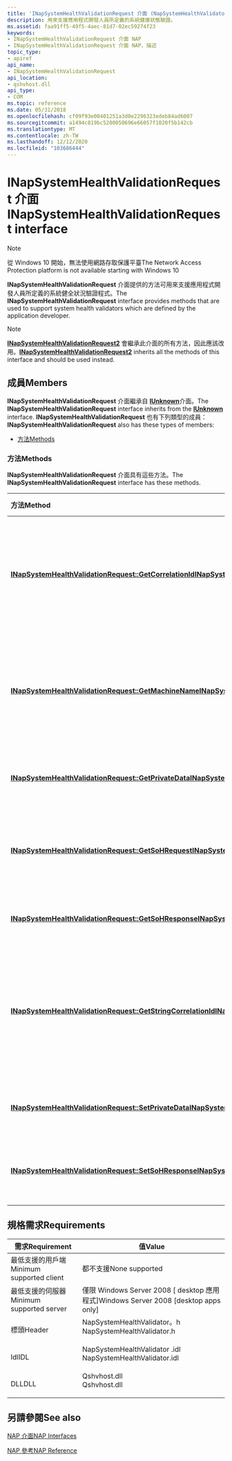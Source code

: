 ```yaml
---
title: 'INapSystemHealthValidationRequest 介面 (NapSystemHealthValidator .h) '
description: 用來支援應用程式開發人員所定義的系統健康狀態驗證。
ms.assetid: faa91ff5-49f5-4aec-81d7-02ec59274f23
keywords:
- INapSystemHealthValidationRequest 介面 NAP
- INapSystemHealthValidationRequest 介面 NAP，描述
topic_type:
- apiref
api_name:
- INapSystemHealthValidationRequest
api_location:
- qshvhost.dll
api_type:
- COM
ms.topic: reference
ms.date: 05/31/2018
ms.openlocfilehash: cf09f93e00401251a3d0e2296323edeb84ad6007
ms.sourcegitcommit: a1494c819bc5200050696e66057f1020f5b142cb
ms.translationtype: MT
ms.contentlocale: zh-TW
ms.lasthandoff: 12/12/2020
ms.locfileid: "103686444"
---
```

# <a name="inapsystemhealthvalidationrequest-interface"></a><span data-ttu-id="f1418-105">INapSystemHealthValidationRequest 介面</span><span class="sxs-lookup"><span data-stu-id="f1418-105">INapSystemHealthValidationRequest interface</span></span>

> [!Note]  
> <span data-ttu-id="f1418-106">從 Windows 10 開始，無法使用網路存取保護平臺</span><span class="sxs-lookup"><span data-stu-id="f1418-106">The Network Access Protection platform is not available starting with Windows 10</span></span>

 

<span data-ttu-id="f1418-107">**INapSystemHealthValidationRequest** 介面提供的方法可用來支援應用程式開發人員所定義的系統健全狀況驗證程式。</span><span class="sxs-lookup"><span data-stu-id="f1418-107">The **INapSystemHealthValidationRequest** interface provides methods that are used to support system health validators which are defined by the application developer.</span></span>

> [!Note]  
> <span data-ttu-id="f1418-108">[**INapSystemHealthValidationRequest2**](inapsystemhealthvalidationrequest2.md) 會繼承此介面的所有方法，因此應該改用。</span><span class="sxs-lookup"><span data-stu-id="f1418-108">[**INapSystemHealthValidationRequest2**](inapsystemhealthvalidationrequest2.md) inherits all the methods of this interface and should be used instead.</span></span>

 

## <a name="members"></a><span data-ttu-id="f1418-109">成員</span><span class="sxs-lookup"><span data-stu-id="f1418-109">Members</span></span>

<span data-ttu-id="f1418-110">**INapSystemHealthValidationRequest** 介面繼承自 [**IUnknown**](/windows/desktop/api/unknwn/nn-unknwn-iunknown)介面。</span><span class="sxs-lookup"><span data-stu-id="f1418-110">The **INapSystemHealthValidationRequest** interface inherits from the [**IUnknown**](/windows/desktop/api/unknwn/nn-unknwn-iunknown) interface.</span></span> <span data-ttu-id="f1418-111">**INapSystemHealthValidationRequest** 也有下列類型的成員：</span><span class="sxs-lookup"><span data-stu-id="f1418-111">**INapSystemHealthValidationRequest** also has these types of members:</span></span>

-   [<span data-ttu-id="f1418-112">方法</span><span class="sxs-lookup"><span data-stu-id="f1418-112">Methods</span></span>](#methods)

### <a name="methods"></a><span data-ttu-id="f1418-113">方法</span><span class="sxs-lookup"><span data-stu-id="f1418-113">Methods</span></span>

<span data-ttu-id="f1418-114">**INapSystemHealthValidationRequest** 介面具有這些方法。</span><span class="sxs-lookup"><span data-stu-id="f1418-114">The **INapSystemHealthValidationRequest** interface has these methods.</span></span>



| <span data-ttu-id="f1418-115">方法</span><span class="sxs-lookup"><span data-stu-id="f1418-115">Method</span></span>                                                                                                                               | <span data-ttu-id="f1418-116">描述</span><span class="sxs-lookup"><span data-stu-id="f1418-116">Description</span></span>                                                                                                           |
|:-------------------------------------------------------------------------------------------------------------------------------------|:----------------------------------------------------------------------------------------------------------------------|
| [<span data-ttu-id="f1418-117">**INapSystemHealthValidationRequest::GetCorrelationId**</span><span class="sxs-lookup"><span data-stu-id="f1418-117">**INapSystemHealthValidationRequest::GetCorrelationId**</span></span>](inapsystemhealthvalidationrequest-getcorrelationid-method.md)             | <span data-ttu-id="f1418-118">由驗證程式用來取出相互關聯識別碼。</span><span class="sxs-lookup"><span data-stu-id="f1418-118">Used by validators to retrieve the correlation ID.</span></span> <span data-ttu-id="f1418-119">然後，驗證程式必須記錄這些資訊。</span><span class="sxs-lookup"><span data-stu-id="f1418-119">The validator must then log this information.</span></span><br/>           |
| [<span data-ttu-id="f1418-120">**INapSystemHealthValidationRequest::GetMachineName**</span><span class="sxs-lookup"><span data-stu-id="f1418-120">**INapSystemHealthValidationRequest::GetMachineName**</span></span>](inapsystemhealthvalidationrequest-getmachinename-method.md)                 | <span data-ttu-id="f1418-121">由驗證程式用來取得電腦名稱稱。</span><span class="sxs-lookup"><span data-stu-id="f1418-121">Used by validators to retrieve the machine name.</span></span> <span data-ttu-id="f1418-122">然後，驗證程式必須記錄這些資訊。</span><span class="sxs-lookup"><span data-stu-id="f1418-122">The validator must then log this information.</span></span><br/>             |
| [<span data-ttu-id="f1418-123">**INapSystemHealthValidationRequest::GetPrivateData**</span><span class="sxs-lookup"><span data-stu-id="f1418-123">**INapSystemHealthValidationRequest::GetPrivateData**</span></span>](inapsystemhealthvalidationrequest-getprivatedata-method.md)                 | <span data-ttu-id="f1418-124">允許 NapServer 捕獲狀態資訊。</span><span class="sxs-lookup"><span data-stu-id="f1418-124">Allows the NapServer to retrieve state information.</span></span><br/>                                                        |
| [<span data-ttu-id="f1418-125">**INapSystemHealthValidationRequest::GetSoHRequest**</span><span class="sxs-lookup"><span data-stu-id="f1418-125">**INapSystemHealthValidationRequest::GetSoHRequest**</span></span>](inapsystemhealthvalidationrequest-getsohrequest-method.md)                   | <span data-ttu-id="f1418-126">允許驗證程式取出並驗證 SoHRequest 資訊。</span><span class="sxs-lookup"><span data-stu-id="f1418-126">Allows Validators to retrieve and validate the SoHRequest information.</span></span><br/>                                     |
| [<span data-ttu-id="f1418-127">**INapSystemHealthValidationRequest::GetSoHResponse**</span><span class="sxs-lookup"><span data-stu-id="f1418-127">**INapSystemHealthValidationRequest::GetSoHResponse**</span></span>](inapsystemhealthvalidationrequest-getsohresponse-method.md)                 | <span data-ttu-id="f1418-128">取得 SoHResponse 物件。</span><span class="sxs-lookup"><span data-stu-id="f1418-128">Gets the SoHResponse object.</span></span><br/>                                                                               |
| [<span data-ttu-id="f1418-129">**INapSystemHealthValidationRequest::GetStringCorrelationId**</span><span class="sxs-lookup"><span data-stu-id="f1418-129">**INapSystemHealthValidationRequest::GetStringCorrelationId**</span></span>](inapsystemhealthvalidationrequest-getstringcorrelationid-method.md) | <span data-ttu-id="f1418-130">由驗證程式用來取出唯一的交換識別碼。</span><span class="sxs-lookup"><span data-stu-id="f1418-130">Used by validators to retrieve a unique exchange identifier.</span></span> <span data-ttu-id="f1418-131">然後，驗證程式必須記錄這些資訊。</span><span class="sxs-lookup"><span data-stu-id="f1418-131">The validator must then log this information.</span></span><br/> |
| [<span data-ttu-id="f1418-132">**INapSystemHealthValidationRequest::SetPrivateData**</span><span class="sxs-lookup"><span data-stu-id="f1418-132">**INapSystemHealthValidationRequest::SetPrivateData**</span></span>](inapsystemhealthvalidationrequest-setprivatedata-method.md)                 | <span data-ttu-id="f1418-133">允許 NapServer 儲存狀態資訊。</span><span class="sxs-lookup"><span data-stu-id="f1418-133">Allows the NapServer to store state information.</span></span><br/>                                                           |
| [<span data-ttu-id="f1418-134">**INapSystemHealthValidationRequest::SetSoHResponse**</span><span class="sxs-lookup"><span data-stu-id="f1418-134">**INapSystemHealthValidationRequest::SetSoHResponse**</span></span>](inapsystemhealthvalidationrequest-setsohresponse-method.md)                 | <span data-ttu-id="f1418-135">允許驗證程式設定 SoHResponse。</span><span class="sxs-lookup"><span data-stu-id="f1418-135">Allows validators to set the SoHResponse.</span></span><br/>                                                                  |



 

## <a name="requirements"></a><span data-ttu-id="f1418-136">規格需求</span><span class="sxs-lookup"><span data-stu-id="f1418-136">Requirements</span></span>



| <span data-ttu-id="f1418-137">需求</span><span class="sxs-lookup"><span data-stu-id="f1418-137">Requirement</span></span> | <span data-ttu-id="f1418-138">值</span><span class="sxs-lookup"><span data-stu-id="f1418-138">Value</span></span> |
|-------------------------------------|---------------------------------------------------------------------------------------------------------|
| <span data-ttu-id="f1418-139">最低支援的用戶端</span><span class="sxs-lookup"><span data-stu-id="f1418-139">Minimum supported client</span></span><br/> | <span data-ttu-id="f1418-140">都不支援</span><span class="sxs-lookup"><span data-stu-id="f1418-140">None supported</span></span><br/>                                                                               |
| <span data-ttu-id="f1418-141">最低支援的伺服器</span><span class="sxs-lookup"><span data-stu-id="f1418-141">Minimum supported server</span></span><br/> | <span data-ttu-id="f1418-142">僅限 Windows Server 2008 \[ desktop 應用程式\]</span><span class="sxs-lookup"><span data-stu-id="f1418-142">Windows Server 2008 \[desktop apps only\]</span></span><br/>                                                    |
| <span data-ttu-id="f1418-143">標頭</span><span class="sxs-lookup"><span data-stu-id="f1418-143">Header</span></span><br/>                   | <dl> <span data-ttu-id="f1418-144"><dt>NapSystemHealthValidator。h</dt></span><span class="sxs-lookup"><span data-stu-id="f1418-144"><dt>NapSystemHealthValidator.h</dt></span></span> </dl>   |
| <span data-ttu-id="f1418-145">Idl</span><span class="sxs-lookup"><span data-stu-id="f1418-145">IDL</span></span><br/>                      | <dl> <span data-ttu-id="f1418-146"><dt>NapSystemHealthValidator .idl</dt></span><span class="sxs-lookup"><span data-stu-id="f1418-146"><dt>NapSystemHealthValidator.idl</dt></span></span> </dl> |
| <span data-ttu-id="f1418-147">DLL</span><span class="sxs-lookup"><span data-stu-id="f1418-147">DLL</span></span><br/>                      | <dl> <span data-ttu-id="f1418-148"><dt>Qshvhost.dll</dt></span><span class="sxs-lookup"><span data-stu-id="f1418-148"><dt>Qshvhost.dll</dt></span></span> </dl>                 |



## <a name="see-also"></a><span data-ttu-id="f1418-149">另請參閱</span><span class="sxs-lookup"><span data-stu-id="f1418-149">See also</span></span>

<dl> <dt>

[<span data-ttu-id="f1418-150">NAP 介面</span><span class="sxs-lookup"><span data-stu-id="f1418-150">NAP Interfaces</span></span>](nap-interfaces.md)
</dt> <dt>

[<span data-ttu-id="f1418-151">NAP 參考</span><span class="sxs-lookup"><span data-stu-id="f1418-151">NAP Reference</span></span>](nap-reference.md)
</dt> </dl>

 

